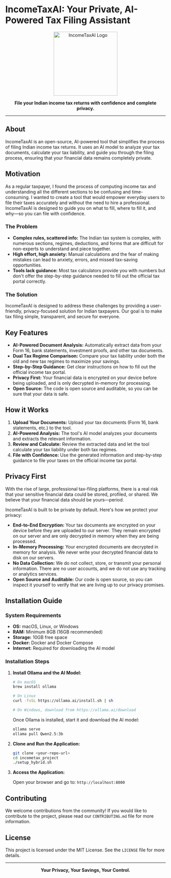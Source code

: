 # IncomeTaxAI: Your Private, AI-Powered Tax Filing Assistant

<p align="center">
  <img src="https://i.imgur.com/example.png" alt="IncomeTaxAI Logo" width="200">
</p>

<p align="center">
  <strong>File your Indian income tax returns with confidence and complete privacy.</strong>
</p>

---

## About

IncomeTaxAI is an open-source, AI-powered tool that simplifies the process of filing Indian income tax returns. It uses an AI model to analyze your tax documents, calculate your tax liability, and guide you through the filing process, ensuring that your financial data remains completely private.

## Motivation

As a regular taxpayer, I found the process of computing income tax and understanding all the different sections to be confusing and time-consuming. I wanted to create a tool that would empower everyday users to file their taxes accurately and without the need to hire a professional. IncomeTaxAI is designed to guide you on what to fill, where to fill it, and why—so you can file with confidence.

### The Problem

*   **Complex rules, scattered info:** The Indian tax system is complex, with numerous sections, regimes, deductions, and forms that are difficult for non-experts to understand and piece together.
*   **High effort, high anxiety:** Manual calculations and the fear of making mistakes can lead to anxiety, errors, and missed tax-saving opportunities.
*   **Tools lack guidance:** Most tax calculators provide you with numbers but don't offer the step-by-step guidance needed to fill out the official tax portal correctly.

### The Solution

IncomeTaxAI is designed to address these challenges by providing a user-friendly, privacy-focused solution for Indian taxpayers. Our goal is to make tax filing simple, transparent, and secure for everyone.

## Key Features

*   **AI-Powered Document Analysis:** Automatically extract data from your Form 16, bank statements, investment proofs, and other tax documents.
*   **Dual Tax Regime Comparison:** Compare your tax liability under both the old and new tax regimes to maximize your savings.
*   **Step-by-Step Guidance:** Get clear instructions on how to fill out the official income tax portal.
*   **Privacy First:** Your financial data is encrypted on your device before being uploaded, and is only decrypted in-memory for processing.
*   **Open Source:** The code is open source and auditable, so you can be sure that your data is safe.

## How it Works

1.  **Upload Your Documents:** Upload your tax documents (Form 16, bank statements, etc.) to the tool.
2.  **AI-Powered Analysis:** The tool's AI model analyzes your documents and extracts the relevant information.
3.  **Review and Calculate:** Review the extracted data and let the tool calculate your tax liability under both tax regimes.
4.  **File with Confidence:** Use the generated information and step-by-step guidance to file your taxes on the official income tax portal.

## Privacy First

With the rise of large, professional tax-filing platforms, there is a real risk that your sensitive financial data could be stored, profiled, or shared. We believe that your financial data should be yours—period.

IncomeTaxAI is built to be private by default. Here's how we protect your privacy:

*   **End-to-End Encryption:** Your tax documents are encrypted on your device before they are uploaded to our server. They remain encrypted on our server and are only decrypted in memory when they are being processed.
*   **In-Memory Processing:** Your encrypted documents are decrypted in memory for analysis. We never write your decrypted financial data to disk on our servers.
*   **No Data Collection:** We do not collect, store, or transmit your personal information. There are no user accounts, and we do not use any tracking or analytics services.
*   **Open Source and Auditable:** Our code is open source, so you can inspect it yourself to verify that we are living up to our privacy promises.

## Installation Guide

### System Requirements

*   **OS:** macOS, Linux, or Windows
*   **RAM:** Minimum 8GB (16GB recommended)
*   **Storage:** 10GB free space
*   **Docker:** Docker and Docker Compose
*   **Internet:** Required for downloading the AI model

### Installation Steps

1.  **Install Ollama and the AI Model:**

    ```bash
    # On macOS
    brew install ollama

    # On Linux
    curl -fsSL https://ollama.ai/install.sh | sh

    # On Windows, download from https://ollama.ai/download
    ```

    Once Ollama is installed, start it and download the AI model:

    ```bash
    ollama serve
    ollama pull Qwen2.5:3b
    ```

2.  **Clone and Run the Application:**

    ```bash
    git clone <your-repo-url>
    cd incometax_project
    ./setup_hybrid.sh
    ```

3.  **Access the Application:**

    Open your browser and go to: `http://localhost:8000`

## Contributing

We welcome contributions from the community! If you would like to contribute to the project, please read our `CONTRIBUTING.md` file for more information.

## License

This project is licensed under the MIT License. See the `LICENSE` file for more details.

---

<p align="center">
  <strong>Your Privacy, Your Savings, Your Control.</strong>
</p>
